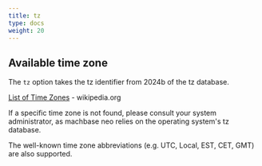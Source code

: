 ```yaml
---
title: tz
type: docs
weight: 20
---
```


## Available time zone

The `tz` option takes the tz identifier from 2024b of the tz database.

[List of Time Zones](https://en.wikipedia.org/wiki/List_of_tz_database_time_zones) - wikipedia.org

If a specific time zone is not found, please consult your system administrator, as machbase neo relies on the operating system's tz database.

The well-known time zone abbreviations (e.g. UTC, Local, EST, CET, GMT) are also supported.
